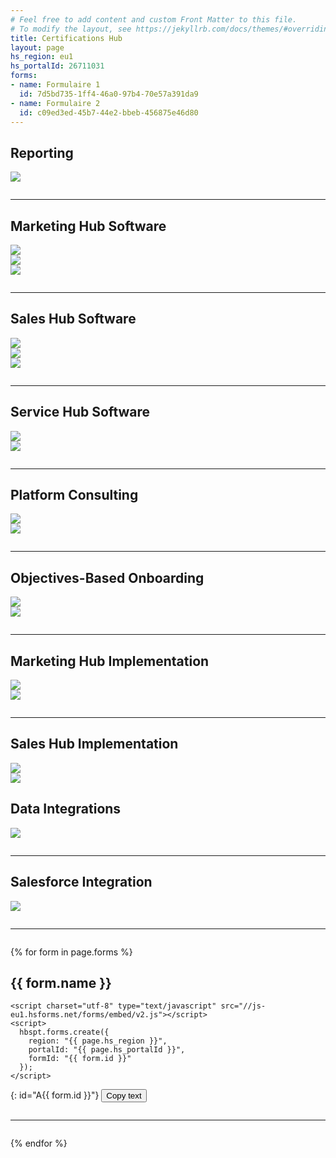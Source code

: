 ```yaml
---
# Feel free to add content and custom Front Matter to this file.
# To modify the layout, see https://jekyllrb.com/docs/themes/#overriding-theme-defaults
title: Certifications Hub
layout: page
hs_region: eu1
hs_portalId: 26711031
forms:
- name: Formulaire 1
  id: 7d5bd735-1ff4-46a0-97b4-70e57a391da9
- name: Formulaire 2
  id: c09ed3ed-45b7-44e2-bbeb-456875e46d80
---
```



<h2>Reporting</h2>

<!-- Begin: HubSpot Academy - HubSpot Reporting Badge -->
<div class='academy-badge' style="width:50%">
<a href='https://app.hubspot.com/academy/achievements/2tlf75ys/fr/1/philippine-bazin/hubspot-reporting' title='HubSpot Reporting'>
<img src='https://hubspot-credentials-na1.s3.amazonaws.com/prod/badges/user/b4a07009344e42b89b410279efc5c716.png' />
</a>
</div>
<!-- End: HubSpot Academy - HubSpot Reporting Badge -->

<hr style="margin:2em 0">


<h2>Marketing Hub Software</h2>

<!-- Begin: HubSpot Academy - Marketing Hub de HubSpot  Badge -->
<div class='academy-badge' style="width:50%">
<a href='https://app.hubspot.com/academy/achievements/hq7b9tss/fr/1/philippine-bazin/marketing-hub-de-hubspot' title='Marketing Hub de HubSpot '>
<img src='https://hubspot-credentials-na1.s3.amazonaws.com/prod/badges/user/0349b5c5e8b847a9b6aaae2249b41734.png' />
</a>
</div>
<!-- End: HubSpot Academy - Marketing Hub de HubSpot  Badge -->

<!-- Begin: HubSpot Academy - HubSpot Marketing Software Badge -->
<div class='academy-badge' style="width:50%">
<a href='https://app.hubspot.com/academy/achievements/v391bz32/fr/1/simon-jacquot/marketing-hub-de-hubspot' title='HubSpot Marketing Software'>
<img src='https://hubspot-credentials-na1.s3.amazonaws.com/prod/badges/user/c5ecdf7f12584d8aa39dcbf67a4acbe7.png' />
</a>
</div>
<!-- End: HubSpot Academy - HubSpot Marketing Software Badge -->

<!-- Begin: HubSpot Academy - Marketing Hub de HubSpot  Badge -->
<div class='academy-badge'>
<a href='https://app.hubspot.com/academy/achievements/8jwpqkns/fr/1/thomas-hintermeier/marketing-hub-de-hubspot' title='Marketing Hub de HubSpot '>
<img src='https://hubspot-credentials-na1.s3.amazonaws.com/prod/badges/user/38d50f8dafeb45ea8c7961cfbc7b97ca.png' />
</a>
</div>
<!-- End: HubSpot Academy - Marketing Hub de HubSpot  Badge -->

<hr style="margin:2em 0">


<h2>Sales Hub Software</h2>

<!-- Begin: HubSpot Academy - HubSpot Sales Software Badge -->
<div class='academy-badge' style="width:50%">
<a href='https://app.hubspot.com/academy/achievements/1gkkcm3b/fr/1/daniele-lodola/sales-hub-de-hubspot' title='HubSpot Sales Software'>
<img src='https://hubspot-credentials-na1.s3.amazonaws.com/prod/badges/user/15cf000b7adc4c788dbb132544922089.png' />
</a>
</div>
<!-- End: HubSpot Academy - HubSpot Sales Software Badge -->

<!-- Begin: HubSpot Academy - Sales Hub de HubSpot Badge -->
<div class='academy-badge' style="width:50%">
<a href='https://app-eu1.hubspot.com/academy/achievements/0wftwtl1/fr/1/philippine-bazin/sales-hub-de-hubspot' title='Sales Hub de HubSpot'>
<img src='https://hubspot-credentials-na1.s3.amazonaws.com/prod/badges/user/26658bea4e284b26acad97512ebec4e5.png' />
</a>
</div>
<!-- End: HubSpot Academy - Sales Hub de HubSpot Badge -->

<!-- Begin: HubSpot Academy - Sales Hub de HubSpot Badge -->
<div class='academy-badge' style="width:50%">
<a href='https://app.hubspot.com/academy/achievements/4klf27rv/fr/1/simon-jacquot/sales-hub-de-hubspot' title='Sales Hub de HubSpot'>
<img src='https://hubspot-credentials-na1.s3.amazonaws.com/prod/badges/user/e018d15861d8444eb27c371b4336be37.png' />
</a>
</div>
<!-- End: HubSpot Academy - Sales Hub de HubSpot Badge -->

<hr style="margin:2em 0">


<h2>Service Hub Software</h2>

<!-- Begin: HubSpot Academy - Certification au logiciel Service Hub Badge -->
<div class='academy-badge' style="width:50%">
<a href='https://app.hubspot.com/academy/achievements/tzjh62tv/fr/1/philippine-bazin/certification-au-logiciel-service-hub' title='Certification au logiciel Service Hub'>
<img src='https://hubspot-credentials-na1.s3.amazonaws.com/prod/badges/user/390c5fca9f9d4fc1bb914a5a2dec716f.png' />
</a>
</div>
<!-- End: HubSpot Academy - Certification au logiciel Service Hub Badge -->

<!-- Begin: HubSpot Academy - Certification au logiciel Service Hub Badge -->
<div class='academy-badge' style="width:50%">
<a href='https://app-eu1.hubspot.com/academy/achievements/6c1g4r4q/fr/1/thomas-hintermeier/certification-au-logiciel-service-hub' title='Certification au logiciel Service Hub'>
<img src='https://hubspot-credentials-na1.s3.amazonaws.com/prod/badges/user/de788f594c6248fea49d320d426886ce.png' />
</a>
</div>
<!-- End: HubSpot Academy - Certification au logiciel Service Hub Badge -->

<hr style="margin:2em 0">

<h2>Platform Consulting</h2>

<!-- Begin: HubSpot Academy - Platform Consulting Badge -->
<div class='academy-badge' style="width:50%">
<a href='https://app.hubspot.com/academy/achievements/9d1k54rd/fr/1/daniele-lodola/platform-consulting' title='Platform Consulting'>
<img src='https://hubspot-credentials-na1.s3.amazonaws.com/prod/badges/user/ee40b3c9cb264d3f8aa7303cf7785064.png' />
</a>
</div>
<!-- End: HubSpot Academy - Platform Consulting Badge -->

<!-- Begin: HubSpot Academy - Platform Consulting Badge -->
<div class='academy-badge' style="width:50%">
<a href='https://app.hubspot.com/academy/achievements/h037ntjz/fr/1/philippine-bazin/platform-consulting' title='Platform Consulting'>
<img src='https://hubspot-credentials-na1.s3.amazonaws.com/prod/badges/user/a5884de86f874d378a90dfd59af5569b.png' />
</a>
</div>
<!-- End: HubSpot Academy - Platform Consulting Badge -->

<hr style="margin:2em 0">


<h2>Objectives-Based Onboarding</h2>

<!-- Begin: HubSpot Academy - Objectives-Based Onboarding Badge -->
<div class='academy-badge' style="width:50%">
<a href='https://app.hubspot.com/academy/achievements/681djz34/fr/1/daniele-lodola/objectives-based-onboarding' title='Objectives-Based Onboarding'>
<img src='https://hubspot-credentials-na1.s3.amazonaws.com/prod/badges/user/57087c9732004eb89b3bc7584782316d.png' />
</a>
</div>
<!-- End: HubSpot Academy - Objectives-Based Onboarding Badge -->

<!-- Begin: HubSpot Academy - Objectives-Based Onboarding Badge -->
<div class='academy-badge' style="width:50%">
<a href='https://app.hubspot.com/academy/achievements/23nfx175/fr/1/philippine-bazin/objectives-based-onboarding' title='Objectives-Based Onboarding'>
<img src='https://hubspot-credentials-na1.s3.amazonaws.com/prod/badges/user/3a8b2690450e43728b9753918560793d.png' />
</a>
</div>
<!-- End: HubSpot Academy - Objectives-Based Onboarding Badge -->

<hr style="margin:2em 0">


<h2>Marketing Hub Implementation</h2>

<!-- Begin: HubSpot Academy - Implémentation du Marketing Hub Badge -->
<div class='academy-badge' style="width:50%">
<a href='https://app.hubspot.com/academy/achievements/jb6jhg0n/fr/1/daniele-lodola/implementation-du-marketing-hub' title='Implémentation du Marketing Hub'>
<img src='https://hubspot-credentials-na1.s3.amazonaws.com/prod/badges/user/f2e4ca49a988415eb5b7d934daeedc9f.png' />
</a>
</div>
<!-- End: HubSpot Academy - Implémentation du Marketing Hub Badge -->

<!-- Begin: HubSpot Academy - Implémentation du Marketing Hub Badge -->
<div class='academy-badge' style="width:50%">
<a href='https://app.hubspot.com/academy/achievements/5dpr92pl/fr/1/philippine-bazin/implementation-du-marketing-hub' title='Implémentation du Marketing Hub'>
<img src='https://hubspot-credentials-na1.s3.amazonaws.com/prod/badges/user/5b1043da06ff4adca9a7aa3796c4ea0b.png' />
</a>
</div>
<!-- End: HubSpot Academy - Implémentation du Marketing Hub Badge -->

<hr style="margin:2em 0">

<h2>Sales Hub Implementation</h2>

<!-- Begin: HubSpot Academy - Implémentation du Sales Hub Badge -->
<div class='academy-badge' style="width:50%">
<a href='https://app.hubspot.com/academy/achievements/q34cvk24/fr/1/daniele-lodola/implementation-du-sales-hub' title='Implémentation du Sales Hub'>
<img src='https://hubspot-credentials-na1.s3.amazonaws.com/prod/badges/user/5b4a8f2b21324a36aa77a94064f43b8c.png' />
</a>
</div>
<!-- End: HubSpot Academy - Implémentation du Sales Hub Badge -->

<!-- Begin: HubSpot Academy - Implémentation du Sales Hub Badge -->
<div class='academy-badge'>
<a href='https://app.hubspot.com/academy/achievements/x94t9910/fr/1/philippine-bazin/implementation-du-sales-hub' title='Implémentation du Sales Hub'>
<img src='https://hubspot-credentials-na1.s3.amazonaws.com/prod/badges/user/8a17804a0883400a8adc1ca288d2be49.png' />
</a>
</div>
<!-- End: HubSpot Academy - Implémentation du Sales Hub Badge -->

<h2>Data Integrations</h2>

<!-- Begin: HubSpot Academy - Data Integrations Certification Badge -->
<div class='academy-badge' style="width:50%">
<a href='https://app.hubspot.com/academy/achievements/rpthc2dv/fr/1/daniele-lodola/data-integrations-certification' title='Data Integrations Certification'>
<img src='https://hubspot-credentials-na1.s3.amazonaws.com/prod/badges/user/3db167b808644515adb7a14b5a837356.png' />
</a>
</div>
<!-- End: HubSpot Academy - Data Integrations Certification Badge -->

<hr style="margin:2em 0">


<h2>Salesforce Integration</h2>

<!-- Begin: HubSpot Academy - Certification sur l'Intégration Salesforce Badge -->
<div class='academy-badge' style="width:50%">
<a href='https://app.hubspot.com/academy/achievements/qpj21v60/fr/1/daniele-lodola/certification-sur-lintegration-salesforce' title="Certification sur l'Intégration Salesforce">
<img src='https://hubspot-credentials-na1.s3.amazonaws.com/prod/badges/user/c755b0440a4d4351af91525733ccb523.png' />
</a>
</div>
<!-- End: HubSpot Academy - Certification sur l'Intégration Salesforce Badge -->

<hr style="margin:2em 0">


{% for form in page.forms %}
<h2>{{ form.name }}</h2>

    <script charset="utf-8" type="text/javascript" src="//js-eu1.hsforms.net/forms/embed/v2.js"></script>
    <script>
      hbspt.forms.create({
        region: "{{ page.hs_region }}",
        portalId: "{{ page.hs_portalId }}",
        formId: "{{ form.id }}"
      });
    </script>
  {: id="A{{ form.id }}"}
  <button onclick="myFunction('{{ form.id }}')">Copy text</button>

<script charset="utf-8" type="text/javascript" src="//js-eu1.hsforms.net/forms/embed/v2.js"></script>
<script>
  hbspt.forms.create({
    region: "{{ page.hs_region }}",
    portalId: "{{ page.hs_portalId }}",
    formId: "{{ form.id }}"
  });
</script>
<hr style="margin:2em 0">
{% endfor %}

<script>
// https://stackoverflow.com/questions/400212/how-do-i-copy-to-the-clipboard-in-javascript
// https://developer.mozilla.org/en-US/docs/Mozilla/Add-ons/WebExtensions/Interact_with_the_clipboard

function myFunction(id) {
  // Get the text field
  var selector = "#A" + id + " > div > pre > code";
  console.log('#1');
  console.log(selector);
  
  var copyText = document.querySelector("#A" + id + " > div > pre > code");
  console.log('#2');
  console.log(copyText);

  // Select the text field
  var code = copyText.innerText;
  console.log('#3');
  console.log(code);

  // Copy the text inside the text field
  navigator.clipboard.writeText(code);
}

</script>